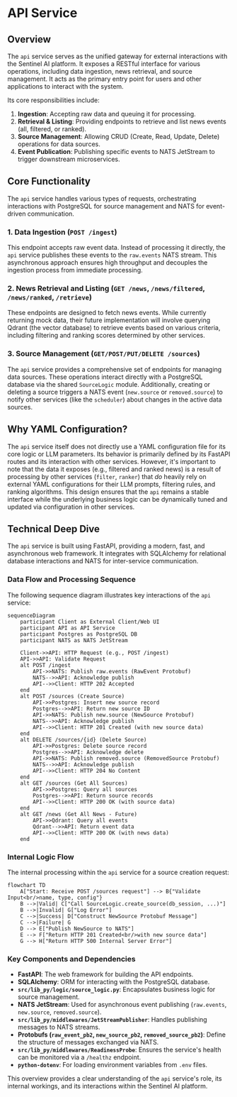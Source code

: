 # API Service

## Overview

The `api` service serves as the unified gateway for external interactions with the Sentinel AI platform. It exposes a RESTful interface for various operations, including data ingestion, news retrieval, and source management. It acts as the primary entry point for users and other applications to interact with the system.

Its core responsibilities include:
1.  **Ingestion**: Accepting raw data and queuing it for processing.
2.  **Retrieval & Listing**: Providing endpoints to retrieve and list news events (all, filtered, or ranked).
3.  **Source Management**: Allowing CRUD (Create, Read, Update, Delete) operations for data sources.
4.  **Event Publication**: Publishing specific events to NATS JetStream to trigger downstream microservices.

## Core Functionality

The `api` service handles various types of requests, orchestrating interactions with PostgreSQL for source management and NATS for event-driven communication.

### 1. Data Ingestion (`POST /ingest`)

This endpoint accepts raw event data. Instead of processing it directly, the `api` service publishes these events to the `raw.events` NATS stream. This asynchronous approach ensures high throughput and decouples the ingestion process from immediate processing.

### 2. News Retrieval and Listing (`GET /news`, `/news/filtered`, `/news/ranked`, `/retrieve`)

These endpoints are designed to fetch news events. While currently returning mock data, their future implementation will involve querying Qdrant (the vector database) to retrieve events based on various criteria, including filtering and ranking scores determined by other services.

### 3. Source Management (`GET/POST/PUT/DELETE /sources`)

The `api` service provides a comprehensive set of endpoints for managing data sources. These operations interact directly with a PostgreSQL database via the shared `SourceLogic` module. Additionally, creating or deleting a source triggers a NATS event (`new.source` or `removed.source`) to notify other services (like the `scheduler`) about changes in the active data sources.

## Why YAML Configuration?

The `api` service itself does not directly use a YAML configuration file for its core logic or LLM parameters. Its behavior is primarily defined by its FastAPI routes and its interaction with other services. However, it's important to note that the data it exposes (e.g., filtered and ranked news) is a result of processing by other services (`filter`, `ranker`) that *do* heavily rely on external YAML configurations for their LLM prompts, filtering rules, and ranking algorithms. This design ensures that the `api` remains a stable interface while the underlying business logic can be dynamically tuned and updated via configuration in other services.

## Technical Deep Dive

The `api` service is built using FastAPI, providing a modern, fast, and asynchronous web framework. It integrates with SQLAlchemy for relational database interactions and NATS for inter-service communication.

### Data Flow and Processing Sequence

The following sequence diagram illustrates key interactions of the `api` service:

```mermaid
sequenceDiagram
    participant Client as External Client/Web UI
    participant API as API Service
    participant Postgres as PostgreSQL DB
    participant NATS as NATS JetStream

    Client->>API: HTTP Request (e.g., POST /ingest)
    API->>API: Validate Request
    alt POST /ingest
        API->>NATS: Publish raw.events (RawEvent Protobuf)
        NATS-->>API: Acknowledge publish
        API-->>Client: HTTP 202 Accepted
    end
    alt POST /sources (Create Source)
        API->>Postgres: Insert new source record
        Postgres-->>API: Return new source ID
        API->>NATS: Publish new.source (NewSource Protobuf)
        NATS-->>API: Acknowledge publish
        API-->>Client: HTTP 201 Created (with new source data)
    end
    alt DELETE /sources/{id} (Delete Source)
        API->>Postgres: Delete source record
        Postgres-->>API: Acknowledge delete
        API->>NATS: Publish removed.source (RemovedSource Protobuf)
        NATS-->>API: Acknowledge publish
        API-->>Client: HTTP 204 No Content
    end
    alt GET /sources (Get All Sources)
        API->>Postgres: Query all sources
        Postgres-->>API: Return source records
        API-->>Client: HTTP 200 OK (with source data)
    end
    alt GET /news (Get All News - Future)
        API->>Qdrant: Query all events
        Qdrant-->>API: Return event data
        API-->>Client: HTTP 200 OK (with news data)
    end
```

### Internal Logic Flow

The internal processing within the `api` service for a source creation request:

```mermaid
flowchart TD
    A["Start: Receive POST /sources request"] --> B{"Validate Input<br/>name, type, config"}
    B -->|Valid| C["Call SourceLogic.create_source(db_session, ...)"]
    B -->|Invalid| G["Log Error"]
    C -->|Success| D["Construct NewSource Protobuf Message"]
    C -->|Failure| G
    D --> E["Publish NewSource to NATS"]
    E --> F["Return HTTP 201 Created<br/>with new source data"]
    G --> H["Return HTTP 500 Internal Server Error"]

```

### Key Components and Dependencies

*   **FastAPI**: The web framework for building the API endpoints.
*   **SQLAlchemy**: ORM for interacting with the PostgreSQL database.
*   **`src/lib_py/logic/source_logic.py`**: Encapsulates business logic for source management.
*   **NATS JetStream**: Used for asynchronous event publishing (`raw.events`, `new.source`, `removed.source`).
*   **`src/lib_py/middlewares/JetStreamPublisher`**: Handles publishing messages to NATS streams.
*   **Protobufs (`raw_event_pb2`, `new_source_pb2`, `removed_source_pb2`)**: Define the structure of messages exchanged via NATS.
*   **`src/lib_py/middlewares/ReadinessProbe`**: Ensures the service's health can be monitored via a `/healthz` endpoint.
*   **`python-dotenv`**: For loading environment variables from `.env` files.

This overview provides a clear understanding of the `api` service's role, its internal workings, and its interactions within the Sentinel AI platform.